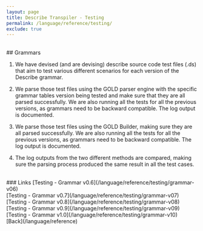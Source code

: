```yaml
---
layout: page
title: Describe Transpiler - Testing
permalink: /language/reference/testing/
exclude: true
---
```

<br>
## Grammars

1. We have devised (and are devising) describe source code test files (.ds) that aim to test various different scenarios for each version of the Describe grammar.

2. We parse those test files using the GOLD parser engine with the specific grammar tables version being tested and make sure that they are all parsed successfully. We are also running all the tests for all the previous versions, as grammars need to be backward compatible. The log output is documented.

3. We parse those test files using the GOLD Builder, making sure they are all parsed successfully. We are also running all the tests for all the previous versions, as grammars need to be backward compatible. The log output is documented.

4. The log outputs from the two different methods are compared, making sure the parsing process produced the same result in all the test cases.

<br>
### Links
[Testing - Grammar v0.6](/language/reference/testing/grammar-v06)<br>
[Testing - Grammar v0.7](/language/reference/testing/grammar-v07)<br>
[Testing - Grammar v0.8](/language/reference/testing/grammar-v08)<br>
[Testing - Grammar v0.9](/language/reference/testing/grammar-v09)<br>
[Testing - Grammar v1.0](/language/reference/testing/grammar-v10)<br>
[Back](/language/reference)